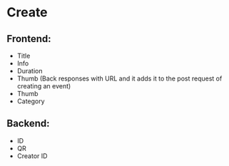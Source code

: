 # Create
## Frontend:
- Title
- Info
- Duration
- Thumb (Back responses with URL and it adds it to the post request of creating an event)
- Thumb
- Category

## Backend:
- ID
- QR
- Creator ID